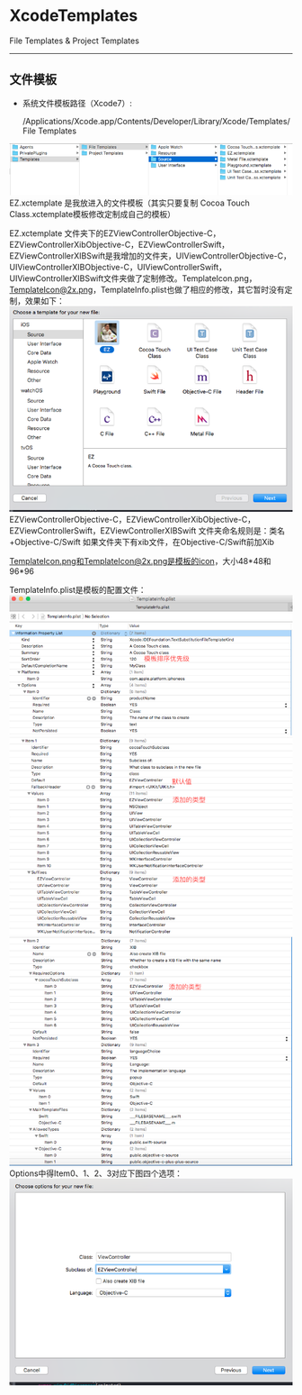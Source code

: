 # XcodeTemplates
File Templates &amp; Project Templates
***
## 文件模板
* 系统文件模板路径（Xcode7）:

    /Applications/Xcode.app/Contents/Developer/Library/Xcode/Templates/File Templates

![系统文件模板路径](README/系统文件模板路径.png)
EZ.xctemplate 是我放进入的文件模板（其实只要复制 Cocoa Touch Class.xctemplate模板修改定制成自己的模板）

EZ.xctemplate 文件夹下的EZViewControllerObjective-C，EZViewControllerXibObjective-C，EZViewControllerSwift，EZViewControllerXIBSwift是我增加的文件夹，UIViewControllerObjective-C，UIViewControllerXIBObjective-C，UIViewControllerSwift，UIViewControllerXIBSwift文件夹做了定制修改。TemplateIcon.png，TemplateIcon@2x.png，TemplateInfo.plist也做了相应的修改，其它暂时没有定制，效果如下：
![自定义文件模板效果](README/自定义文件模板效果.png)
EZViewControllerObjective-C，EZViewControllerXibObjective-C，EZViewControllerSwift，EZViewControllerXIBSwift 文件夹命名规则是：类名+Objective-C/Swift 如果文件夹下有xib文件，在Objective-C/Swift前加Xib

TemplateIcon.png和TemplateIcon@2x.png是模板的icon，大小48\*48和96\*96

TemplateInfo.plist是模板的配置文件：
![模板配置文件1](README/TemplateInfo1.png)
![模板配置文件2](README/TemplateInfo2.png)
![模板配置文件3](README/TemplateInfo3.png)
Options中得Item0、1、2、3对应下图四个选项：
![模板配置文件3](README/Options对应选项.png)










